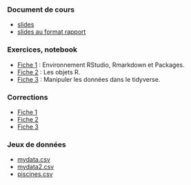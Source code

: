 
### Document de cours

- [slides](https://lrouviere.github.io/pres_R.pdf)
- [slides au format rapport](https://lrouviere.github.io/pres_R_article.pdf)

### Exercices, notebook

- [Fiche 1](https://lrouviere.github.io/fiche1.Rmd) : Environnement RStudio, Rmarkdown et Packages.
- [Fiche 2](https://lrouviere.github.io/fiche2_stu.Rmd) : Les objets R.
- [Fiche 3](https://lrouviere.github.io/fiche3_stu.Rmd) : Manipuler les données dans le tidyverse.


### Corrections

- [Fiche 1](https://lrouviere.github.io/fiche1.nb.html)
- [Fiche 2](https://lrouviere.github.io/fiche2_cor.html)
- [Fiche 3](https://lrouviere.github.io/fiche3_cor.html)


### Jeux de données

- [mydata.csv](https://lrouviere.github.io/mydata.csv)
- [mydata2.csv](https://lrouviere.github.io/mydata2.csv)
- [piscines.csv](https://lrouviere.github.io/piscines.csv)

